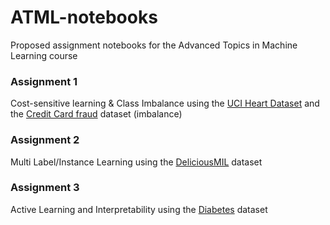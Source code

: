 # ATML-notebooks
Proposed assignment notebooks for the Advanced Topics in Machine Learning course

### Assignment 1
Cost-sensitive learning & Class Imbalance using the [UCI Heart Dataset](https://archive.ics.uci.edu/ml/datasets/statlog+(heart) "Link to dataset") and the [Credit Card fraud](https://www.kaggle.com/mlg-ulb/creditcardfraud) dataset (imbalance) 
### Assignment 2
Multi Label/Instance Learning using the [DeliciousMIL](https://archive.ics.uci.edu/ml/datasets/DeliciousMIL%3A+A+Data+Set+for+Multi-Label+Multi-Instance+Learning+with+Instance+Labels "Link to UCI's site") dataset
### Assignment 3
Active Learning and Interpretability using the [Diabetes](https://scikit-learn.org/stable/datasets/toy_dataset.html#diabetes-dataset) dataset
